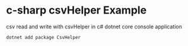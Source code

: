 # c-sharp csvHelper Example
<p>csv read and write with csvHelper in c# dotnet core console application</p>
<code>dotnet add package CsvHelper</code>